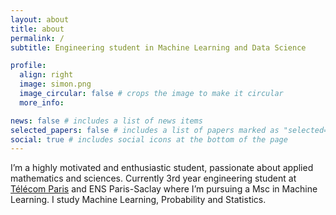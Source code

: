 ```yaml
---
layout: about
title: about
permalink: /
subtitle: Engineering student in Machine Learning and Data Science

profile:
  align: right
  image: simon.png
  image_circular: false # crops the image to make it circular
  more_info:

news: false # includes a list of news items
selected_papers: false # includes a list of papers marked as "selected={true}"
social: true # includes social icons at the bottom of the page
---
```


I’m a highly motivated and enthusiastic student, passionate about applied mathematics and sciences. Currently 3rd year engineering student at <a href="https://www.telecom-paris.fr/">Télécom Paris</a> and ENS Paris-Saclay where I’m pursuing a Msc in Machine Learning. I study Machine Learning, Probability and Statistics.